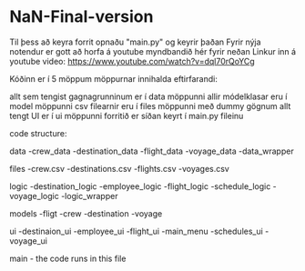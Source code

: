 # NaN-Final-version

Til þess að keyra forrit opnaðu "main.py" og keyrir þaðan
Fyrir nýja notendur er gott að horfa á youtube myndbandið hér fyrir neðan
Linkur inn á youtube video: https://www.youtube.com/watch?v=dql70rQoYCg

Kóðinn er í 5 möppum
möppurnar innihalda eftirfarandi:

allt sem tengist gagnagrunninum er í data möppunni
allir módelklasar eru í model möppunni
csv filearnir eru í files möppunni með dummy gögnum
allt tengt UI er í ui möppunni
forritið er síðan keyrt í main.py fileinu


code structure:

data
    -crew_data
    -destination_data
    -flight_data
    -voyage_data
    -data_wrapper

files
    -crew.csv
    -destinations.csv
    -flights.csv
    -voyages.csv

logic
    -destination_logic
    -employee_logic
    -flight_logic
    -schedule_logic
    -voyage_logic
    -logic_wrapper

models
    -fligt
    -crew
    -destination
    -voyage

ui
    -destinaion_ui
    -employee_ui
    -flight_ui
    -main_menu
    -schedules_ui
    -voyage_ui

main - the code runs in this file

